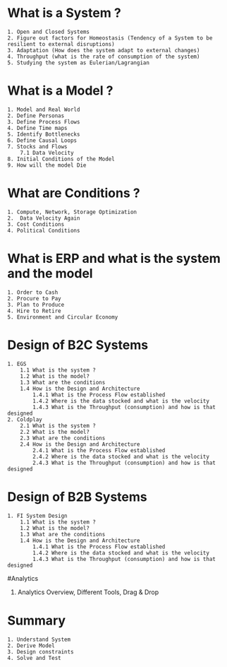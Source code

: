 # What is a System ? #
	1. Open and Closed Systems 
	2. Figure out factors for Homeostasis (Tendency of a System to be resilient to external disruptions)
	3. Adaptation (How does the system adapt to external changes) 
	4. Throughput (what is the rate of consumption of the system) 
	5. Studying the system as Eulerian/Lagrangian
# What is a Model ? #
	1. Model and Real World
	2. Define Personas
	3. Define Process Flows
	4. Define Time maps
	5. Identify Bottlenecks
	6. Define Causal Loops
	7. Stocks and Flows 
		7.1 Data Velocity
	8. Initial Conditions of the Model
	9. How will the model Die
# What are Conditions ? #
	1. Compute, Network, Storage Optimization
	2.  Data Velocity Again
	3. Cost Conditions
	4. Political Conditions

# What is ERP and what is the system and the model #
	1. Order to Cash
	2. Procure to Pay
	3. Plan to Produce
	4. Hire to Retire
	5. Environment and Circular Economy
	

# Design of B2C Systems #
	1. EGS
		1.1 What is the system ?
		1.2 What is the model?
		1.3 What are the conditions
		1.4 How is the Design and Architecture
			1.4.1 What is the Process Flow established
			1.4.2 Where is the data stocked and what is the velocity
			1.4.3 What is the Throughput (consumption) and how is that designed
	2. Coldplay
		2.1 What is the system ?
		2.2 What is the model?
		2.3 What are the conditions
		2.4 How is the Design and Architecture
			2.4.1 What is the Process Flow established
			2.4.2 Where is the data stocked and what is the velocity
			2.4.3 What is the Throughput (consumption) and how is that designed

# Design of B2B Systems #
	1. FI System Design 
		1.1 What is the system ?
		1.2 What is the model? 
		1.3 What are the conditions 
		1.4 How is the Design and Architecture
			1.4.1 What is the Process Flow established
			1.4.2 Where is the data stocked and what is the velocity
			1.4.3 What is the Throughput (consumption) and how is that designed
#Analytics
1. Analytics Overview, Different Tools, Drag & Drop

# Summary #
	1. Understand System
	2. Derive Model
	3. Design constraints
	4. Solve and Test
